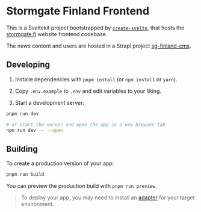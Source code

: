 # Stormgate Finland Frontend

This is a Sveltekit project bootstrapped by [`create-svelte`](https://github.com/sveltejs/kit/tree/master/packages/create-svelte), that hosts the [stormgate.fi](https://stormgate.fi) website frontend codebase.

The news content and users are hosted in a Strapi project [sg-finland-cms](https://gitlab.com/stormgate-finland/sg-finland-cms).

## Developing

1. Installe dependencies with `pnpm install` (or `npm install` or `yarn`).

2. Copy `.env.example` to `.env` and edit variables to your liking.

3. Start a development server:

```bash
pnpm run dev

# or start the server and open the app in a new browser tab
npm run dev -- --open
```

## Building

To create a production version of your app:

```bash
pnpm run build
```

You can preview the production build with `pnpm run preview`.

> To deploy your app, you may need to install an [adapter](https://kit.svelte.dev/docs/adapters) for your target environment.
